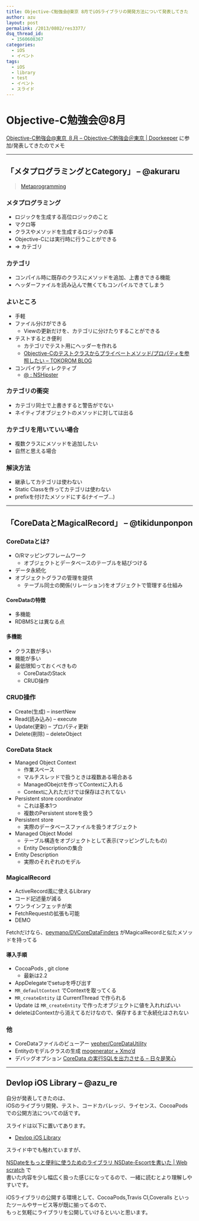 ```yaml
---
title: Objective-C勉強会@東京 8月でiOSライブラリの開発方法について発表してきた
author: azu
layout: post
permalink: /2013/0802/res3377/
dsq_thread_id:
  - 1560608367
categories:
  - iOS
  - イベント
tags:
  - iOS
  - library
  - test
  - イベント
  - スライド
---
```

# Objective-C勉強会@8月

[Objective-C勉強会@東京 ８月 &#8211; Objective-C勉強会＠東京 | Doorkeeper][1] に参加/発表してきたのでメモ

* * *

## 「メタプログラミングとCategory」 &#8211; @akuraru

> [Metaprogramming][2] 

### メタプログラミング

*   ロジックを生成する高位ロジックのこと
*   マクロ等
*   クラスやメソッドを生成するロジックの事
*   Objective-Cには実行時に行うことができる
*   => カテゴリ

### カテゴリ

*   コンパイル時に既存のクラスにメソッドを追加、上書きできる機能
*   ヘッダーファイルを読み込んで無くてもコンパイルできてしまう

### よいところ

*   手軽
*   ファイル分けができる 
    *   Viewの更新だけを、カテゴリに分けたりすることができる
*   テストするとき便利 
    *   カテゴリでテスト用にヘッダーを作れる
    *   [Objective-Cのテストクラスからプライベートメソッド/プロパティを参照したい &#8211; TOKOROM BLOG][3]
*   コンパイラディレクティブ 
    *   [@ : NSHipster][4]

### カテゴリの衝突

*   カテゴリ同士で上書きすると警告がでない
*   ネイティブオブジェクトのメソッドに対しては出る

### カテゴリを用いていい場合

*   複数クラスにメソッドを追加したい
*   自然と思える場合

### 解決方法

*   継承してカテゴリは使わない
*   Static Classを作ってカテゴリは使わない
*   prefixを付けたメソッドにする(ナイーブ…)

* * *

## 「CoreDataとMagicalRecord」 &#8211; @tikidunponpon

### CoreDataとは?

*   O/Rマッピングフレームワーク 
    *   オブジェクトとデータベースのテーブルを結びつける
*   データ永続化
*   オブジェクトグラフの管理を提供 
    *   テーブル同士の関係(リレーション)をオブジェクトで管理する仕組み

#### CoreDataの特徴

*   多機能
*   RDBMSとは異なる点

#### 多機能

*   クラス数が多い
*   機能が多い
*   最低限知っておくべきもの 
    *   CoreDataのStack
    *   CRUD操作

### CRUD操作

*   Create(生成) &#8211; insertNew
*   Read(読み込み) &#8211; execute
*   Update(更新) &#8211; プロパティ更新
*   Delete(削除) &#8211; deleteObject

### CoreData Stack

*   Managed Object Context 
    *   作業スペース
    *   マルチスレッドで扱うときは複数ある場合ある
    *   ManagedObejctを作ってContextに入れる
    *   Contextに入れただけでは保存はされてない
*   Persistent store coordinator 
    *   これは基本1つ
    *   複数のPersistent storeを扱う
*   Persistent store 
    *   実際のデータベースファイルを扱うオブジェクト
*   Managed Object Model 
    *   テーブル構造をオブジェクトとして表示(マッピングしたもの)
    *   Entity Descriptionの集合
*   Entity Description 
    *   実際のそれぞれのモデル

### MagicalRecord

*   ActiveRecord風に使えるLibrary
*   コード記述量が減る
*   ワンラインフェッチが楽
*   FetchRequestの拡張も可能
*   DEMO

Fetchだけなら、[peymano/DVCoreDataFinders][5] がMagicalRecordと似たメソッドを持ってる

#### 導入手順

*   CocoaPods , git clone 
    *   最新は2.2
*   AppDelegateでsetupを呼び出す
*   `MR_defaultContext` でContextを取ってくる
*   `MR_createEntity` は CurrentThread で作られる
*   Update は `MR_createEntity` で作ったオブジェクトに値を入れればいい
*   deleteはContextから消えてるだけなので、保存するまで永続化はされない

### 他

*   CoreDataファイルのビューアー [yepher/CoreDataUtility][6]
*   Entityのモデルクラスの生成 [mogenerator + Xmo’d][7]
*   デバッグオプション [CoreData の実行SQLを出力させる &#8211; 日々是笑心][8]

* * *

## Devlop iOS Library &#8211; @azu_re

自分が発表してきたのは、  
iOSのライブラリ開発、テスト、コードカバレッジ、ライセンス、CocoaPodsでの公開方法についての話です。

スライドは以下に置いてあります。

- <a href="https://azu.github.io//slide/OCStudy/2013_August/devlop_ios_library.html#/">Devlop iOS Library</a>

スライド中でも触れていますが、

[NSDateをもっと便利に使うためのライブラリ NSDate-Escortを書いた | Web scratch][9] で  
書いた内容を少し幅広く扱った感じになってるので、一緒に読むとより理解しやすいです。

iOSライブラリの公開する環境として、CocoaPods,Travis CI,Coveralls といったツールやサービス等が既に揃ってるので、  
もっと気軽にライブラリを公開していけるといいと思います。

 [1]: http://ocstudy.doorkeeper.jp/events/4896 "Objective-C勉強会@東京 ８月 - Objective-C勉強会＠東京 | Doorkeeper"
 [2]: http://www.slideshare.net/akuraru/metaprogramming-25125939 "Metaprogramming"
 [3]: http://www.tokoro.me/2012/09/12/objc-private-test/ "Objective-Cのテストクラスからプライベートメソッド/プロパティを参照したい - TOKOROM BLOG"
 [4]: http://nshipster.com/at-compiler-directives/ "@ : NSHipster"
 [5]: https://github.com/peymano/DVCoreDataFinders "peymano/DVCoreDataFinders"
 [6]: https://github.com/yepher/CoreDataUtility "yepher/CoreDataUtility"
 [7]: http://rentzsch.github.io/mogenerator/ "mogenerator + Xmo’d"
 [8]: http://d.hatena.ne.jp/watanata2000/20111115/1321356729 "CoreData の実行SQLを出力させる - 日々是笑心"
 [9]: https://efcl.info/2013/0801/res3366/ "NSDateをもっと便利に使うためのライブラリ NSDate-Escortを書いた | Web scratch"
